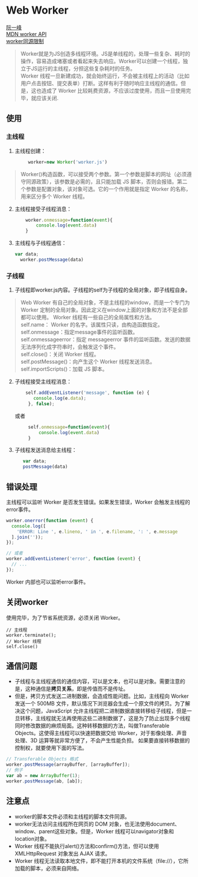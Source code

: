 # Web Worker
[阮一峰](http://www.ruanyifeng.com/blog/2018/07/web-worker.html)  
[MDN worker API](https://developer.mozilla.org/zh-CN/docs/Web/API/Web_Workers_API)   
[worker同源限制](https://paper.seebug.org/57/)

> Worker就是为JS创造多线程环境。JS是单线程的，处理一些复杂、耗时的操作，容易造成堵塞或者看起来失去响应。Worker可以创建一个线程，独立于JS运行的主线程，分担这些复杂耗时的任务。   
> Worker 线程一旦新建成功，就会始终运行，不会被主线程上的活动（比如用户点击按钮、提交表单）打断。这样有利于随时响应主线程的通信。但是，这也造成了 Worker 比较耗费资源，不应该过度使用，而且一旦使用完毕，就应该关闭.
## 使用
### 主线程
1. 主线程创建：
   ``` javascript
        worker=new Worker('worker.js')
   ```
> Worker()构造函数，可以接受两个参数。第一个参数是脚本的网址（必须遵守同源政策），该参数是必需的，且只能加载 JS 脚本，否则会报错。第二个参数是配置对象，该对象可选。它的一个作用就是指定 Worker 的名称，用来区分多个 Worker 线程。
2. 主线程接受子线程消息：
    ``` javascript
        worker.onmessage=function(event){
            console.log(event.data)
        }
   ```
3. 主线程与子线程通信：
      ``` javascript
      var data;
        worker.postMessage(data)
   ```
### 子线程
1. 子线程即worker.js内容。子线程的self为子线程的全局对象，即子线程自身。
> Web Worker 有自己的全局对象，不是主线程的window，而是一个专门为 Worker 定制的全局对象。因此定义在window上面的对象和方法不是全部都可以使用。
Worker 线程有一些自己的全局属性和方法。  
self.name： Worker 的名字。该属性只读，由构造函数指定。   
self.onmessage：指定message事件的监听函数。  
self.onmessageerror：指定 messageerror 事件的监听函数。发送的数据无法序列化成字符串时，会触发这个事件。  
self.close()：关闭 Worker 线程。  
self.postMessage()：向产生这个 Worker 线程发送消息。  
self.importScripts()：加载 JS 脚本。  
2. 子线程接受主线程消息：  
    ``` javascript
        self.addEventListener('message', function (e) {   
           console.log(e.data);   
         }, false);
   ```
   或者  
   ``` javascript
        self.onmessage=function(event){
            console.log(event.data)
        }
   ```
3. 子线程发送消息给主线程：
     ``` javascript
        var data;
        postMessage(data)
   ```
## 错误处理
主线程可以监听 Worker 是否发生错误。如果发生错误，Worker 会触发主线程的error事件。
``` javascript
worker.onerror(function (event) {
  console.log([
    'ERROR: Line ', e.lineno, ' in ', e.filename, ': ', e.message
  ].join(''));
});

// 或者
worker.addEventListener('error', function (event) {
  // ...
});
```
Worker 内部也可以监听error事件。
## 关闭worker
使用完毕，为了节省系统资源，必须关闭 Worker。
``` javascipt 
// 主线程
worker.terminate();
// Worker 线程
self.close()
```
## 通信问题
+ 子线程与主线程通信的通信内容，可以是文本，也可以是对象。需要注意的是，这种通信是**拷贝关系**，即是传值而不是传址。
+ 但是，拷贝方式发送二进制数据，会造成性能问题。比如，主线程向 Worker 发送一个 500MB 文件，默认情况下浏览器会生成一个原文件的拷贝。为了解决这个问题，JavaScript 允许主线程把二进制数据直接转移给子线程，但是一旦转移，主线程就无法再使用这些二进制数据了，这是为了防止出现多个线程同时修改数据的麻烦局面。这种转移数据的方法，叫做Transferable Objects。这使得主线程可以快速把数据交给 Worker，对于影像处理、声音处理、3D 运算等就非常方便了，不会产生性能负担。
如果要直接转移数据的控制权，就要使用下面的写法。
``` javascript
// Transferable Objects 格式
worker.postMessage(arrayBuffer, [arrayBuffer]);
// 例子
var ab = new ArrayBuffer(1);
worker.postMessage(ab, [ab]);
```
## 注意点
+ worker的脚本文件必须和主线程的脚本文件同源。  
+ worker无法访问主线程所在网页的 DOM 对象，也无法使用document、window、parent这些对象。但是，Worker 线程可以navigator对象和location对象。
+ Worker 线程不能执行alert()方法和confirm()方法，但可以使用 XMLHttpRequest 对象发出 AJAX 请求。
+ Worker 线程无法读取本地文件，即不能打开本机的文件系统（file://），它所加载的脚本，必须来自网络。
